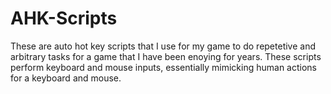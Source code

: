 # AHK-Scripts

These are auto hot key scripts that I use for my game to do repetetive and arbitrary tasks for a game that I have been enoying for years. 
These scripts perform keyboard and mouse inputs, essentially mimicking human actions for a keyboard and mouse. 
